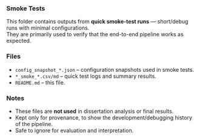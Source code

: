 ### Smoke Tests

This folder contains outputs from **quick smoke-test runs** — short/debug runs with minimal configurations.  
They are primarily used to verify that the end-to-end pipeline works as expected.  

### Files
- `config_snapshot_*.json` – configuration snapshots used in smoke tests.  
- `*_smoke_*.csv/md` – quick test logs and summary results.  
- `README.md` – this file.  

### Notes
- These files are **not used** in dissertation analysis or final results.  
- Kept only for provenance, to show the development/debugging history of the pipeline.  
- Safe to ignore for evaluation and interpretation.
